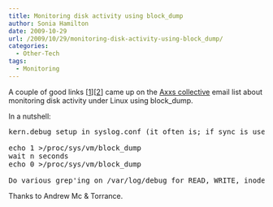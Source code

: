 ```yaml
---
title: Monitoring disk activity using block_dump
author: Sonia Hamilton
date: 2009-10-29
url: /2009/10/29/monitoring-disk-activity-using-block_dump/
categories:
  - Other-Tech
tags:
  - Monitoring
---
```

A couple of good links [[1][1]][[2][2]] came up on the [Axxs collective][3] email list about monitoring disk activity under Linux using block_dump.

<!--more-->

In a nutshell:

<pre>kern.debug setup in syslog.conf (it often is; if sync is used disk activity will obviously be greater)

echo 1 &gt;/proc/sys/vm/block_dump
wait n seconds
echo 0 &gt;/proc/sys/vm/block_dump

Do various grep'ing on /var/log/debug for READ, WRITE, inode, block, etc
</pre>

Thanks to Andrew Mc & Torrance.

 [1]: http://ubuntuforums.org/archive/index.php/t-369759.html
 [2]: http://sprocket.io/blog/2006/05/monitoring-filesystem-activity-under-linux-with-block_dump/
 [3]: http://axxs.org/
